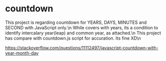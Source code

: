# countdown
 This project is regarding countdown for YEARS, DAYS, MINUTES and SECOND with JavaScript only.\n
 While covers with years, its a condition to identify intercalary year(leap) and common year, as attached.\n
 This project has compare with countdown.js script for accuration. Its fine XD\n
 
 https://stackoverflow.com/questions/11112497/javascript-countdown-with-year-month-day
 
